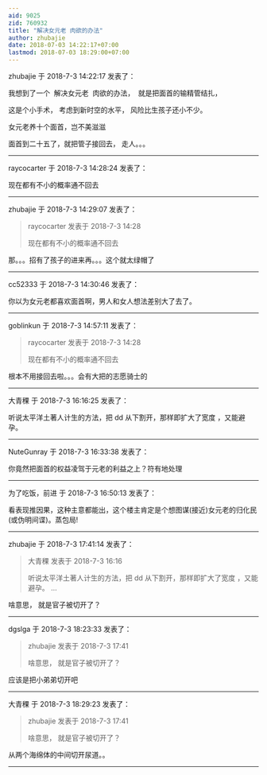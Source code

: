 ```yaml
---
aid: 9025
zid: 760932
title: "解决女元老 肉欲的办法"
author: zhubajie
date: 2018-07-03 14:22:17+07:00
lastmod: 2018-07-03 18:29:00+07:00
---
```


zhubajie 于 2018-7-3 14:22:17 发表了：

我想到了一个&nbsp;&nbsp;解决女元老&nbsp;&nbsp;肉欲的办法，&nbsp;&nbsp;就是把面首的输精管结扎，&nbsp;&nbsp;

这是个小手术， 考虑到新时空的水平， 风险比生孩子还小不少。

女元老养十个面首，岂不美滋滋

面首到二十五了，就把管子接回去， 走人。。。

---

raycocarter 于 2018-7-3 14:28:24 发表了：

现在都有不小的概率通不回去

---

zhubajie 于 2018-7-3 14:29:07 发表了：

> raycocarter 发表于 2018-7-3 14:28
>
> 现在都有不小的概率通不回去

那。。。招有了孩子的进来再。。。这个就太绿帽了

---

cc52333 于 2018-7-3 14:30:46 发表了：

你以为女元老都喜欢面首啊，男人和女人想法差别大了去了。

---

goblinkun 于 2018-7-3 14:57:11 发表了：

> raycocarter 发表于 2018-7-3 14:28
>
> 现在都有不小的概率通不回去

根本不用接回去啦。。。会有大把的志愿骑士的

---

大青稞 于 2018-7-3 16:16:25 发表了：

听说太平洋土著人计生的方法，把 dd 从下割开，那样即扩大了宽度 ，又能避孕。

---

NuteGunray 于 2018-7-3 16:33:38 发表了：

你竟然把面首的权益凌驾于元老的利益之上？符有地处理

---

为了吃饭，前进 于 2018-7-3 16:50:13 发表了：

看表现推因果，这种主意都能出，这个楼主肯定是个想图谋(接近)女元老的归化民(或伪明间谍)。蒸包局!

---

zhubajie 于 2018-7-3 17:41:14 发表了：

> 大青稞 发表于 2018-7-3 16:16
>
> 听说太平洋土著人计生的方法，把 dd 从下割开，那样即扩大了宽度 ，又能避孕。 ...

啥意思， 就是官子被切开了？

---

dgslga 于 2018-7-3 18:23:33 发表了：

> zhubajie 发表于 2018-7-3 17:41
>
> 啥意思， 就是官子被切开了？

应该是把小弟弟切开吧

---

大青稞 于 2018-7-3 18:29:23 发表了：

> zhubajie 发表于 2018-7-3 17:41
>
> 啥意思， 就是官子被切开了？

从两个海绵体的中间切开尿道。。

---
